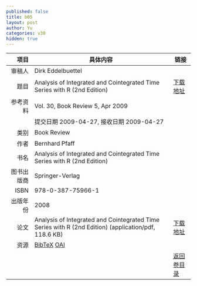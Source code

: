 ```yaml
---
published: false
title: b05
layout: post
author: Yu
categories: v30
hidden: true
---
```


| 项目 | 具体内容 | 链接 |
|---:|---|---|
| 审稿人 | Dirk Eddelbuettel| |
| 题目 |Analysis of Integrated and Cointegrated Time Series with R (2nd Edition) | [下载地址](http://www.jstatsoft.org/v30/b05/paper) |
| 参考资料 |Vol. 30, Book Review 5, Apr 2009 | |
| | 提交日期 2009-04-27, 接收日期 2009-04-27| | 
| 类别 | Book Review| |
| 作者 | Bernhard Pfaff| |
| 书名| Analysis of Integrated and Cointegrated Time Series with R (2nd Edition)| |
| 图书出版商 | Springer-Verlag| |
| ISBN | 978-0-387-75966-1| |
| 出版年份 | 2008| |
| 论文 | Analysis of Integrated and Cointegrated Time Series with R (2nd Edition)  (application/pdf, 118.6 KB)| [下载地址](http://www.jstatsoft.org/v30/b05/paper) |
| 资源 | [BibTeX](http://www.jstatsoft.org/v30/b05/bibtex) [OAI](http://www.jstatsoft.org/oai?verb=GetRecord&identifier=oai.jstatsoft/v30/b05&prefix=oai_dc)| |
| |  | [返回卷目录]({{site.baseurl}}/volume/v30.html) |